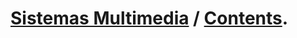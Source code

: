# [Sistemas Multimedia](https://sistemas-multimedia.github.io) / [Contents](https://sistemas-multimedia.github.io/contents).
